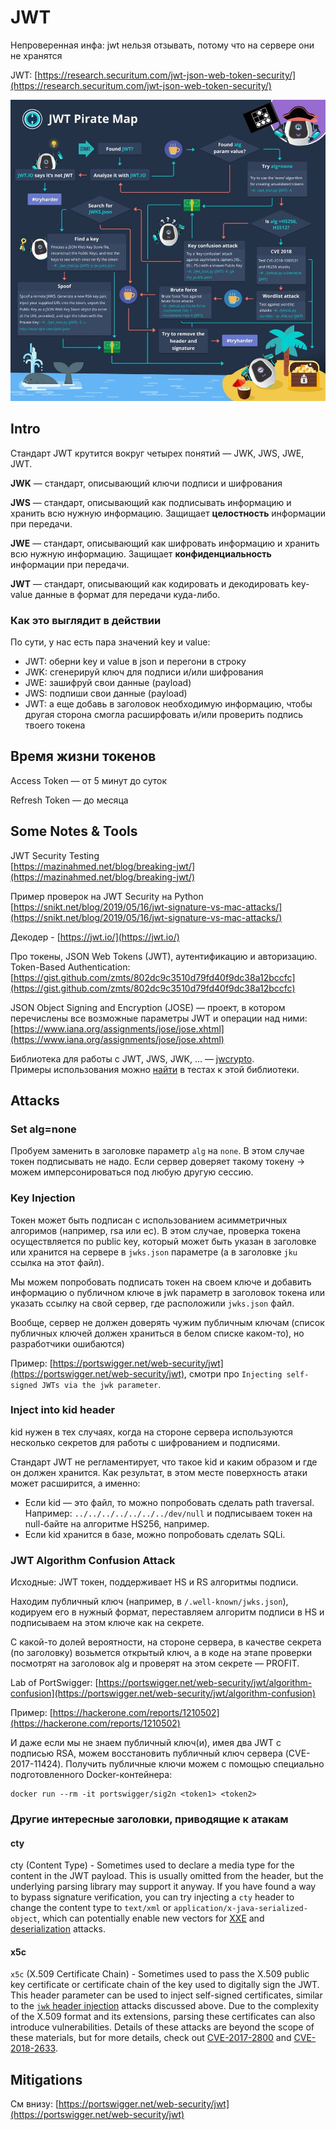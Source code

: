 # JWT

Непроверенная инфа: jwt нельзя отзывать, потому что на сервере они не хранятся

JWT: [https://research.securitum.com/jwt-json-web-token-security/](https://research.securitum.com/jwt-json-web-token-security/)

![](<../../../.gitbook/assets/изображение (15).png>)

## Intro

Стандарт JWT крутится вокруг четырех понятий — JWK, JWS, JWE, JWT.

**JWK** — стандарт, описывающий ключи подписи и шифрования

**JWS** — стандарт, описывающий как подписывать информацию и хранить всю нужную информацию. Защищает **целостность** информации при передачи.

**JWE** — стандарт, описывающий как шифровать информацию и хранить всю нужную информацию. Защищает **конфиденциальность** информации при передачи.

**JWT** — стандарт, описывающий как кодировать и декодировать key-value данные в формат для передачи куда-либо.

### Как это выглядит в действии

По сути, у нас есть пара значений key и value:

* JWT: оберни key и value в json и перегони в строку
* JWK: сгенерируй ключ для подписи и/или шифрования
* JWE: зашифруй свои данные (payload)
* JWS: подпиши свои данные (payload)
* JWT: а еще добавь в заголовок необходимую информацию, чтобы другая сторона смогла расширфовать и/или проверить подпись твоего токена

## Время жизни токенов

Access Token — от 5 минут до суток

Refresh Token — до месяца

## Some Notes & Tools

JWT Security Testing\
[https://mazinahmed.net/blog/breaking-jwt/](https://mazinahmed.net/blog/breaking-jwt/)

Пример проверок на JWT Security на Python\
[https://snikt.net/blog/2019/05/16/jwt-signature-vs-mac-attacks/](https://snikt.net/blog/2019/05/16/jwt-signature-vs-mac-attacks/)

Декодер - [https://jwt.io/](https://jwt.io/)

Про токены, JSON Web Tokens (JWT), аутентификацию и авторизацию. Token-Based Authentication: [https://gist.github.com/zmts/802dc9c3510d79fd40f9dc38a12bccfc](https://gist.github.com/zmts/802dc9c3510d79fd40f9dc38a12bccfc)

JSON Object Signing and Encryption (JOSE) — проект, в котором перечислены все возможные параметры JWT и операции над ними: [https://www.iana.org/assignments/jose/jose.xhtml](https://www.iana.org/assignments/jose/jose.xhtml)

Библиотека для работы с JWT, JWS, JWK, ... — [jwcrypto](https://jwcrypto.readthedocs.io/en/latest/).\
Примеры использования можно [найти](https://github.com/latchset/jwcrypto/issues/14) в тестах к этой библиотеки.

## Attacks

### Set alg=none

Пробуем заменить в заголовке параметр `alg` на `none`. В этом случае токен подписывать не надо. Если сервер доверяет такому токену -> можем имперсонироваться под любую другую сессию.

### Key Injection

Токен может быть подписан с использованием асимметричных алгоримов (например, rsa или ec). В этом случае, проверка токена осуществляется по public key, который может быть указан в заголовке или хранится на сервере в `jwks.json` параметре (а в заголовке `jku` ссылка на этот файл).&#x20;

Мы можем попробовать подписать токен на своем ключе и добавить информацию о публичном ключе в jwk параметр в заголовок токена или указать ссылку на свой сервер, где расположили `jwks.json` файл.

Вообще, сервер не должен доверять чужим публичным ключам (список публичных ключей должен храниться в белом списке каком-то), но разработчики ошибаются)

Пример: [https://portswigger.net/web-security/jwt](https://portswigger.net/web-security/jwt), смотри про `Injecting self-signed JWTs via the jwk parameter`.

### Inject into kid header

kid нужен в тех случаях, когда на стороне сервера используются несколько секретов для работы с шифрованием и подписями.

Стандарт JWT не регламентирует, что такое kid и каким образом и где он должен хранится. Как результат, в этом месте поверхность атаки может расширится, а именно:

* Если kid — это файл, то можно попробовать сделать path traversal. Например: `../../../../../../../dev/null` и подписываем токен на null-байте на алгоритме HS256, например.
* Если kid хранится в базе, можно попробовать сделать SQLi.

### JWT Algorithm Confusion Attack

Исходные: JWT токен, поддерживает HS и RS алгоритмы подписи.

Находим публичный ключ (например, в `/.well-known/jwks.json`), кодируем его в нужный формат, переставляем алгоритм подписи в HS и подписываем на этом ключе как на секрете.&#x20;

С какой-то долей вероятности, на стороне сервера, в качестве секрета (по заголовку) возьмется открытый ключ, а в коде на этапе проверки посмотрят на заголовок alg и проверят на этом секрете — PROFIT.

Lab of PortSwigger: [https://portswigger.net/web-security/jwt/algorithm-confusion](https://portswigger.net/web-security/jwt/algorithm-confusion)

Пример: [https://hackerone.com/reports/1210502](https://hackerone.com/reports/1210502)

И даже если мы не знаем публичный ключ(и), имея два JWT с подписью RSA, можем восстановить публичный ключ сервера (CVE-2017-11424). Получить публичные ключи можем с помощью специально подготовленного Docker-контейнера:

```
docker run --rm -it portswigger/sig2n <token1> <token2>
```

### Другие интересные заголовки, приводящие к атакам

#### cty

cty (Content Type) - Sometimes used to declare a media type for the content in the JWT payload. This is usually omitted from the header, but the underlying parsing library may support it anyway. If you have found a way to bypass signature verification, you can try injecting a `cty` header to change the content type to `text/xml` or `application/x-java-serialized-object`, which can potentially enable new vectors for [XXE](https://portswigger.net/web-security/xxe) and [deserialization](https://portswigger.net/web-security/deserialization) attacks.

#### x5c

`x5c` (X.509 Certificate Chain) - Sometimes used to pass the X.509 public key certificate or certificate chain of the key used to digitally sign the JWT. This header parameter can be used to inject self-signed certificates, similar to the [`jwk` header injection](https://portswigger.net/web-security/jwt#injecting-self-signed-jwts-via-the-jwk-parameter) attacks discussed above. Due to the complexity of the X.509 format and its extensions, parsing these certificates can also introduce vulnerabilities. Details of these attacks are beyond the scope of these materials, but for more details, check out [CVE-2017-2800](https://talosintelligence.com/vulnerability\_reports/TALOS-2017-0293) and [CVE-2018-2633](https://mbechler.github.io/2018/01/20/Java-CVE-2018-2633).

## Mitigations

См внизу: [https://portswigger.net/web-security/jwt](https://portswigger.net/web-security/jwt)
